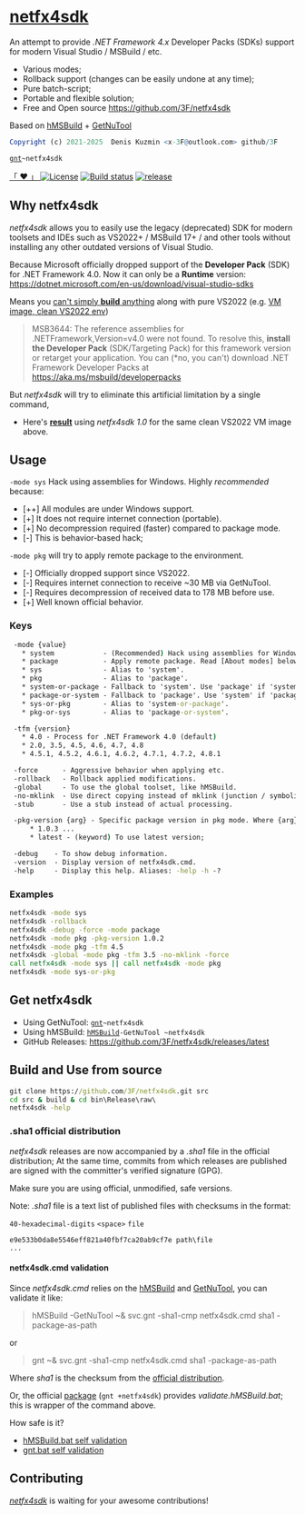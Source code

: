 # [netfx4sdk](https://github.com/3F/netfx4sdk)

An attempt to provide *.NET Framework 4.x* Developer Packs (SDKs) support for modern Visual Studio / MSBuild / etc.

* Various modes;
* Rollback support (changes can be easily undone at any time);
* Pure batch-script;
* Portable and flexible solution;
* Free and Open source https://github.com/3F/netfx4sdk

Based on [hMSBuild](https://github.com/3F/hMSBuild) + [GetNuTool](https://github.com/3F/GetNuTool)

```r
Copyright (c) 2021-2025  Denis Kuzmin <x-3F@outlook.com> github/3F
```

[`gnt`](https://3F.github.io/GetNuTool/releases/latest/gnt/)`~netfx4sdk`

[ 「 ❤ 」 ](https://3F.github.io/fund) [![License](https://img.shields.io/badge/License-MIT-74A5C2.svg)](https://github.com/3F/netfx4sdk/blob/master/License.txt)
[![Build status](https://ci.appveyor.com/api/projects/status/7d2jae48fii2m99o/branch/master?svg=true)](https://ci.appveyor.com/project/3Fs/netfx4sdk/branch/master)
[![release](https://img.shields.io/github/release/3F/netfx4sdk.svg)](https://github.com/3F/netfx4sdk/releases/latest)

## Why netfx4sdk

*netfx4sdk* allows you to easily use the legacy (deprecated) SDK for modern toolsets and IDEs such as VS2022+ / MSBuild 17+ / and other tools without installing any other outdated versions of Visual Studio.

Because Microsoft officially dropped support of the **Developer Pack** (SDK) for .NET Framework 4.0. Now it can only be a **Runtime** version: https://dotnet.microsoft.com/en-us/download/visual-studio-sdks

Means you [can't simply **build** anything](https://ci.appveyor.com/project/3Fs/vssolutionbuildevent/builds/42027332#L121) along with pure VS2022 (e.g. [VM image, clean VS2022 env](https://ci.appveyor.com/project/3Fs/vssolutionbuildevent/builds/42027332#L121))

> MSB3644: The reference assemblies for .NETFramework,Version=v4.0 were not found. To resolve this, **install the Developer Pack** (SDK/Targeting Pack) for this framework version or retarget your application. You can (\*no, you can't) download .NET Framework Developer Packs at https://aka.ms/msbuild/developerpacks

But *netfx4sdk* will try to eliminate this artificial limitation by a single command,

* Here's [**result**](https://ci.appveyor.com/project/3Fs/vssolutionbuildevent/builds/42060343#L6) using *netfx4sdk 1.0* for the same clean VS2022 VM image above.

## Usage

`-mode sys` Hack using assemblies for Windows. Highly *recommended* because:

* [++] All modules are under Windows support.
* [+] It does not require internet connection (portable).
* [+] No decompression required (faster) compared to package mode.
* [-] This is behavior-based hack;

`-mode pkg` will try to apply remote package to the environment.

* [-] Officially dropped support since VS2022.
* [-] Requires internet connection to receive ~30 MB via GetNuTool.
* [-] Requires decompression of received data to 178 MB before use.
* [+] Well known official behavior.

### Keys

```bat
 -mode {value}
   * system            - (Recommended) Hack using assemblies for Windows.
   * package           - Apply remote package. Read [About modes] below.
   * sys               - Alias to 'system'.
   * pkg               - Alias to 'package'.
   * system-or-package - Fallback to 'system'. Use 'package' if 'system' failed.
   * package-or-system - Fallback to 'package'. Use 'system' if 'package' failed.
   * sys-or-pkg        - Alias to 'system-or-package'.
   * pkg-or-sys        - Alias to 'package-or-system'.

 -tfm {version}
   * 4.0 - Process for .NET Framework 4.0 (default)
   * 2.0, 3.5, 4.5, 4.6, 4.7, 4.8
   * 4.5.1, 4.5.2, 4.6.1, 4.6.2, 4.7.1, 4.7.2, 4.8.1

 -force      - Aggressive behavior when applying etc.
 -rollback   - Rollback applied modifications.
 -global     - To use the global toolset, like hMSBuild.
 -no-mklink  - Use direct copying instead of mklink (junction / symbolic).
 -stub       - Use a stub instead of actual processing.

 -pkg-version {arg} - Specific package version in pkg mode. Where {arg}:
     * 1.0.3 ...
     * latest - (keyword) To use latest version;

 -debug    - To show debug information.
 -version  - Display version of netfx4sdk.cmd.
 -help     - Display this help. Aliases: -help -h -?
```

### Examples

```bat
netfx4sdk -mode sys
netfx4sdk -rollback
netfx4sdk -debug -force -mode package
netfx4sdk -mode pkg -pkg-version 1.0.2
netfx4sdk -mode pkg -tfm 4.5
netfx4sdk -global -mode pkg -tfm 3.5 -no-mklink -force
call netfx4sdk -mode sys || call netfx4sdk -mode pkg
netfx4sdk -mode sys-or-pkg
```

## Get netfx4sdk

* Using GetNuTool: [`gnt`](https://3F.github.io/GetNuTool/releases/latest/gnt/)`~netfx4sdk`
* Using hMSBuild: [`hMSBuild`](https://3F.github.io/hMSBuild/releases/latest/gnt/)`-GetNuTool ~netfx4sdk`
* GitHub Releases: https://github.com/3F/netfx4sdk/releases/latest

## Build and Use from source

```bat
git clone https://github.com/3F/netfx4sdk.git src
cd src & build & cd bin\Release\raw\
netfx4sdk -help
```

### .sha1 official distribution

*netfx4sdk* releases are now accompanied by a *.sha1* file in the official distribution; At the same time, commits from which releases are published are signed with the committer's verified signature (GPG).

Make sure you are using official, unmodified, safe versions.

Note: *.sha1* file is a text list of published files with checksums in the format: 

`40-hexadecimal-digits` `<space>` `file`

```
e9e533b0da8e5546eff821a40fbf7ca20ab9cf7e path\file
...
```

#### netfx4sdk.cmd validation

Since *netfx4sdk.cmd* relies on the [hMSBuild](https://github.com/3F/hMSBuild) and [GetNuTool](https://github.com/3F/GetNuTool), you can validate it like: 

> hMSBuild -GetNuTool ~& svc.gnt -sha1-cmp netfx4sdk.cmd sha1 -package-as-path

or

> gnt ~& svc.gnt -sha1-cmp netfx4sdk.cmd sha1 -package-as-path

Where *sha1* is the checksum from the [official distribution](https://github.com/3F/netfx4sdk).

Or, the official [package](https://www.nuget.org/packages/netfx4sdk/) (`gnt +netfx4sdk`) provides *validate.hMSBuild.bat*; this is wrapper of the command above.

How safe is it?

* [hMSBuild.bat self validation](https://github.com/3F/hMSBuild/?tab=readme-ov-file#hmsbuildbat-self-validation)
* [gnt.bat self validation](https://github.com/3F/GetNuTool?tab=readme-ov-file#gntbat-self-validation)

## Contributing

[*netfx4sdk*](https://github.com/3F/netfx4sdk) is waiting for your awesome contributions!
